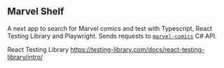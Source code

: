 ## Marvel Shelf

A next app to search for Marvel comics and test with Typescript, React Testing Library and Playwright. Sends requests to [`marvel-comics`](https://github.com/martinrombach88/marvel-comics) C# API.

React Testing Library https://testing-library.com/docs/react-testing-library/intro/
